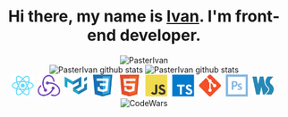 <h1  align="center" >Hi there, my name is <a href="https://www.linkedin.com/in/ivan-pasternak-928663216/">Ivan</a>. I'm front-end developer. </h1> 
<!-- ./STAT -->
<div align="center">
    <img src="https://github-readme-streak-stats.herokuapp.com/?user=PasterIvan&date_format=j%20M%5B%20Y%5D&stroke=43DDDD&fire=DD0000&ring=BF59DD&currStreakNum=DD0000&currStreakLabel=43DDDD&sideLabels=43DDDD&sideNums=43DDDD&dates=43DDDD&background=FF000000&border=DD272700"
         title="PasterIvan" alt="PasterIvan"
         width="60%"/>
</div>
<div align="center">
    <img src="https://github-readme-stats.vercel.app/api?username=PasterIvan&show_icons=true&count_private=true&hide_border=true&title_color=BF59DD&text_color=43DDDD&icon_color=BF59DD&bg_color=D000"
         title="PasterIvan github stats" alt="PasterIvan github stats"
         width="49%" height="200"/>
    <img src="https://github-readme-stats.vercel.app/api/top-langs/?username=PasterIvan&layout=compact&hide_border=true&title_color=BF59DD&text_color=43DDDD&bg_color=D000"
         title="PasterIvan github stats" alt="PasterIvan github stats"
         width="41%" height="200"/>
</div>
<!-- ./STATS  -->

<div align="center">
    <img src="https://github.com/devicons/devicon/blob/master/icons/react/react-original.svg"
         title="React" alt="React"
         width="40" height="40"/>&nbsp;
    <img src="https://github.com/devicons/devicon/blob/master/icons/redux/redux-original.svg"
         title="Redux" alt="Redux "
         width="40" height="40"/>&nbsp;
    <img src="https://github.com/devicons/devicon/blob/master/icons/materialui/materialui-original.svg"
         title="Material UI" alt="Material UI"
         width="40" height="40"/>&nbsp;
    <img src="https://github.com/devicons/devicon/blob/master/icons/css3/css3-original.svg"
         title="CSS3" alt="CSS"
         width="40" height="40"/>&nbsp;
    <img src="https://github.com/devicons/devicon/blob/master/icons/html5/html5-original.svg"
         title="HTML5" alt="HTML"
         width="40" height="40"/>&nbsp;
    <img src="https://github.com/devicons/devicon/blob/master/icons/javascript/javascript-original.svg"
         title="JavaScript" alt="JavaScript"
         width="40" height="40"/>&nbsp;
    <img src="https://github.com/devicons/devicon/blob/master/icons/typescript/typescript-original.svg"
         title="TypeScript" alt="TypeScript"
         width="40" height="40"/>&nbsp;
    <img src="https://github.com/devicons/devicon/blob/master/icons/git/git-original.svg"
         title="Git" alt="Git"
         width="40" height="40"/>&nbsp;
    <img src="https://github.com/devicons/devicon/blob/master/icons/photoshop/photoshop-line.svg"
         title="Photoshop" alt="Photoshop"
         width="40" height="40"/>&nbsp;
    <img src="https://github.com/devicons/devicon/blob/master/icons/webstorm/webstorm-plain.svg"
         title="WebStorm" alt="WebStorm"
         width="40" height="40"/>&nbsp;
</div>

<div align="center">
    <img src="https://www.codewars.com/users/PasterIvan/badges/micro"
         title="CodeWars" alt="CodeWars"/>
</div>
